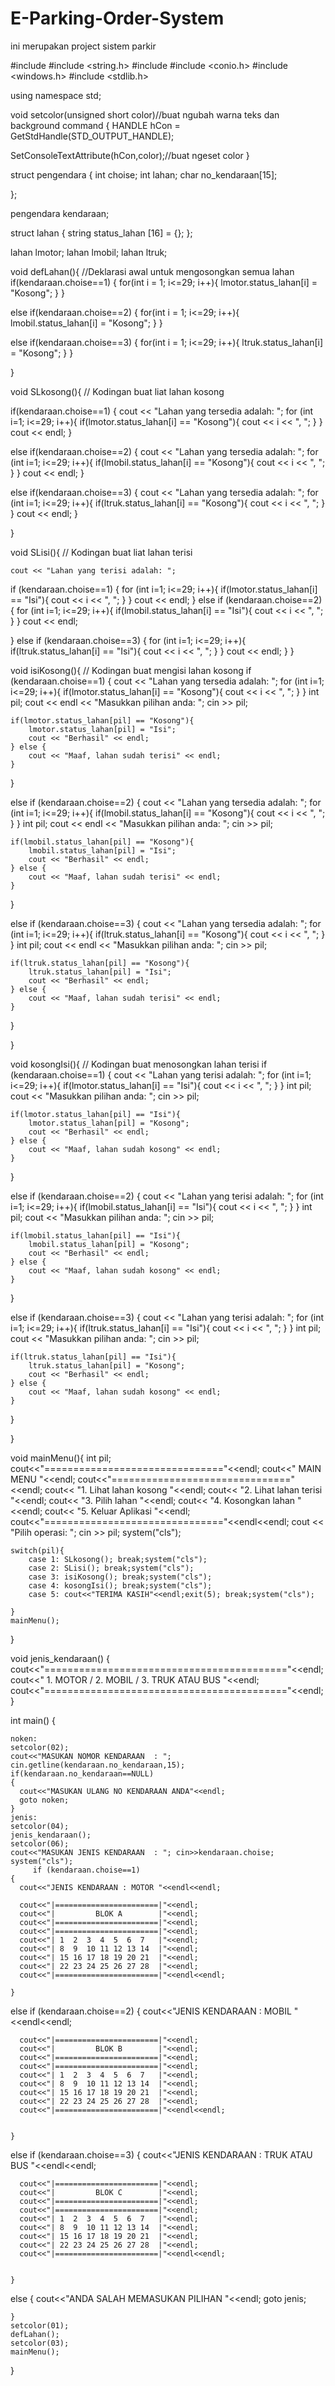 # E-Parking-Order-System
ini merupakan project sistem parkir

#include <iostream>
#include <string.h>
#include <string>
#include <conio.h>
#include <windows.h>
#include <stdlib.h>

using namespace std;

void setcolor(unsigned short color)//buat ngubah warna teks dan background command
{
HANDLE hCon = GetStdHandle(STD_OUTPUT_HANDLE);

SetConsoleTextAttribute(hCon,color);//buat ngeset color
}

struct pengendara
{
    int choise;
    int lahan;
    char no_kendaraan[15];


};

pengendara kendaraan;


struct lahan
{
    string status_lahan [16] = {};
};

lahan lmotor;
lahan lmobil;
lahan ltruk;



void defLahan(){ //Deklarasi awal untuk mengosongkan semua lahan
if(kendaraan.choise==1)
{
    for(int i = 1; i<=29; i++){
        lmotor.status_lahan[i] = "Kosong";
    }
}

else if(kendaraan.choise==2)
{
    for(int i = 1; i<=29; i++){
        lmobil.status_lahan[i] = "Kosong";
    }
}

else if(kendaraan.choise==3)
{
    for(int i = 1; i<=29; i++){
        ltruk.status_lahan[i] = "Kosong";
    }
}



}

void SLkosong(){ // Kodingan buat liat lahan kosong

if(kendaraan.choise==1)
{
    cout << "Lahan yang tersedia adalah: ";
    for (int i=1; i<=29; i++){
        if(lmotor.status_lahan[i] == "Kosong"){
        cout << i << ", ";
        }
    }
    cout << endl;
}

else if(kendaraan.choise==2)
{
    cout << "Lahan yang tersedia adalah: ";
    for (int i=1; i<=29; i++){
        if(lmobil.status_lahan[i] == "Kosong"){
        cout << i << ", ";
        }
    }
    cout << endl;
}

else if(kendaraan.choise==3)
{
    cout << "Lahan yang tersedia adalah: ";
    for (int i=1; i<=29; i++){
        if(ltruk.status_lahan[i] == "Kosong"){
        cout << i << ", ";
        }
    }
    cout << endl;
}



}

void SLisi(){ // Kodingan buat liat lahan terisi

    cout << "Lahan yang terisi adalah: ";
if (kendaraan.choise==1)
 {
    for (int i=1; i<=29; i++){
        if(lmotor.status_lahan[i] == "Isi"){
        cout << i << ", ";
        }
    }
    cout << endl;
 }
else if (kendaraan.choise==2)
 {
     for (int i=1; i<=29; i++){
        if(lmobil.status_lahan[i] == "Isi"){
        cout << i << ", ";
        }
    }
    cout << endl;

 }
else if (kendaraan.choise==3)
 {
     for (int i=1; i<=29; i++){
        if(ltruk.status_lahan[i] == "Isi"){
        cout << i << ", ";
        }
    }
    cout << endl;
 }
}

void isiKosong(){ // Kodingan buat mengisi lahan kosong
if (kendaraan.choise==1)
{
    cout << "Lahan yang tersedia adalah: ";
    for (int i=1; i<=29; i++){
        if(lmotor.status_lahan[i] == "Kosong"){
        cout << i << ", ";
        }
    }
    int pil;
    cout << endl << "Masukkan pilihan anda: "; cin >> pil;

    if(lmotor.status_lahan[pil] == "Kosong"){
        lmotor.status_lahan[pil] = "Isi";
        cout << "Berhasil" << endl;
    } else {
        cout << "Maaf, lahan sudah terisi" << endl;
    }
}

else if (kendaraan.choise==2)
{
    cout << "Lahan yang tersedia adalah: ";
    for (int i=1; i<=29; i++){
        if(lmobil.status_lahan[i] == "Kosong"){
        cout << i << ", ";
        }
    }
    int pil;
    cout << endl << "Masukkan pilihan anda: "; cin >> pil;

    if(lmobil.status_lahan[pil] == "Kosong"){
        lmobil.status_lahan[pil] = "Isi";
        cout << "Berhasil" << endl;
    } else {
        cout << "Maaf, lahan sudah terisi" << endl;
    }
}


else if (kendaraan.choise==3)
{
    cout << "Lahan yang tersedia adalah: ";
    for (int i=1; i<=29; i++){
        if(ltruk.status_lahan[i] == "Kosong"){
        cout << i << ", ";
        }
    }
    int pil;
    cout << endl << "Masukkan pilihan anda: "; cin >> pil;

    if(ltruk.status_lahan[pil] == "Kosong"){
        ltruk.status_lahan[pil] = "Isi";
        cout << "Berhasil" << endl;
    } else {
        cout << "Maaf, lahan sudah terisi" << endl;
    }
}




}

void kosongIsi(){ // Kodingan buat menosongkan lahan terisi
if (kendaraan.choise==1)
{
    cout << "Lahan yang terisi adalah: ";
    for (int i=1; i<=29; i++){
        if(lmotor.status_lahan[i] == "Isi"){
        cout << i << ", ";
        }
    }
    int pil;
    cout << "Masukkan pilihan anda: "; cin >> pil;

    if(lmotor.status_lahan[pil] == "Isi"){
        lmotor.status_lahan[pil] = "Kosong";
        cout << "Berhasil" << endl;
    } else {
        cout << "Maaf, lahan sudah kosong" << endl;
    }
}

else if (kendaraan.choise==2)
{
    cout << "Lahan yang terisi adalah: ";
    for (int i=1; i<=29; i++){
        if(lmobil.status_lahan[i] == "Isi"){
        cout << i << ", ";
        }
    }
    int pil;
    cout << "Masukkan pilihan anda: "; cin >> pil;

    if(lmobil.status_lahan[pil] == "Isi"){
        lmobil.status_lahan[pil] = "Kosong";
        cout << "Berhasil" << endl;
    } else {
        cout << "Maaf, lahan sudah kosong" << endl;
    }
}

else if (kendaraan.choise==3)
{
    cout << "Lahan yang terisi adalah: ";
    for (int i=1; i<=29; i++){
        if(ltruk.status_lahan[i] == "Isi"){
        cout << i << ", ";
        }
    }
    int pil;
    cout << "Masukkan pilihan anda: "; cin >> pil;

    if(ltruk.status_lahan[pil] == "Isi"){
        ltruk.status_lahan[pil] = "Kosong";
        cout << "Berhasil" << endl;
    } else {
        cout << "Maaf, lahan sudah kosong" << endl;
    }
}




}



void mainMenu(){
    int pil;
cout<<"==============================="<<endl;
cout<<"            MAIN MENU          "<<endl;
cout<<"==============================="<<endl;
cout<< "1. Lihat lahan kosong         "<<endl;
cout<< "2. Lihat lahan terisi         "<<endl;
cout<< "3. Pilih lahan                "<<endl;
cout<< "4. Kosongkan lahan            "<<endl;
cout<< "5. Keluar Aplikasi            "<<endl;
cout<<"==============================="<<endl<<endl;
    cout << "Pilih operasi: "; cin >> pil;
    system("cls");

    switch(pil){
        case 1: SLkosong(); break;system("cls");
        case 2: SLisi(); break;system("cls");
        case 3: isiKosong(); break;system("cls");
        case 4: kosongIsi(); break;system("cls");
        case 5: cout<<"TERIMA KASIH"<<endl;exit(5); break;system("cls");

    }
    mainMenu();
}


void jenis_kendaraan()
{
    cout<<"=========================================="<<endl;
    cout<<" 1. MOTOR / 2. MOBIL / 3. TRUK ATAU BUS   "<<endl;
    cout<<"=========================================="<<endl;
}



int main()
{

    noken:
    setcolor(02);
    cout<<"MASUKAN NOMOR KENDARAAN  : "; cin.getline(kendaraan.no_kendaraan,15);
    if(kendaraan.no_kendaraan==NULL)
    {
      cout<<"MASUKAN ULANG NO KENDARAAN ANDA"<<endl;
      goto noken;
    }
    jenis:
    setcolor(04);
    jenis_kendaraan();
    setcolor(06);
    cout<<"MASUKAN JENIS KENDARAAN  : "; cin>>kendaraan.choise;
    system("cls");
         if (kendaraan.choise==1)
    {
      cout<<"JENIS KENDARAAN : MOTOR "<<endl<<endl;

      cout<<"|=======================|"<<endl;
      cout<<"|         BLOK A        |"<<endl;
      cout<<"|=======================|"<<endl;
      cout<<"|=======================|"<<endl;
      cout<<"| 1  2  3  4  5  6  7   |"<<endl;
      cout<<"| 8  9  10 11 12 13 14  |"<<endl;
      cout<<"| 15 16 17 18 19 20 21  |"<<endl;
      cout<<"| 22 23 24 25 26 27 28  |"<<endl;
      cout<<"|=======================|"<<endl<<endl;

    }
   else if (kendaraan.choise==2)
    {
      cout<<"JENIS KENDARAAN : MOBIL "<<endl<<endl;

      cout<<"|=======================|"<<endl;
      cout<<"|         BLOK B        |"<<endl;
      cout<<"|=======================|"<<endl;
      cout<<"|=======================|"<<endl;
      cout<<"| 1  2  3  4  5  6  7   |"<<endl;
      cout<<"| 8  9  10 11 12 13 14  |"<<endl;
      cout<<"| 15 16 17 18 19 20 21  |"<<endl;
      cout<<"| 22 23 24 25 26 27 28  |"<<endl;
      cout<<"|=======================|"<<endl<<endl;


    }
   else if (kendaraan.choise==3)
    {
      cout<<"JENIS KENDARAAN : TRUK ATAU BUS "<<endl<<endl;

      cout<<"|=======================|"<<endl;
      cout<<"|         BLOK C        |"<<endl;
      cout<<"|=======================|"<<endl;
      cout<<"|=======================|"<<endl;
      cout<<"| 1  2  3  4  5  6  7   |"<<endl;
      cout<<"| 8  9  10 11 12 13 14  |"<<endl;
      cout<<"| 15 16 17 18 19 20 21  |"<<endl;
      cout<<"| 22 23 24 25 26 27 28  |"<<endl;
      cout<<"|=======================|"<<endl<<endl;


    }
   else
    {
       cout<<"ANDA SALAH MEMASUKAN PILIHAN "<<endl;
       goto jenis;

    }
    setcolor(01);
    defLahan();
    setcolor(03);
    mainMenu();




}

